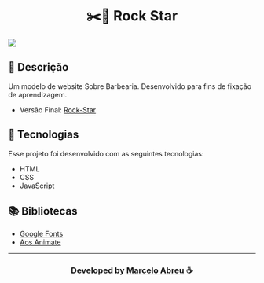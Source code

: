 <h1 align="center">
  ✂️💈 Rock Star
</h1>

<img src="imgs/ScreenshotSite.jpeg">

## 📝 Descrição 

Um modelo de website Sobre Barbearia. Desenvolvido para fins de fixação de aprendizagem.

- Versão Final: [Rock-Star](https://marcelo-abreeu.github.io/Barber-Shop/)

## 🚀 Tecnologias

Esse projeto foi desenvolvido com as seguintes tecnologias:

- HTML
- CSS
- JavaScript

## 📚 Bibliotecas

- [Google Fonts](https://fonts.google.com/)
- [Aos Animate](https://github.com/michalsnik/aos)


-----

  <h3 align="center"> Developed by <a href="#">Marcelo Abreu</a> ☕</h3>
  
 

​                                                  
